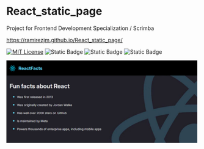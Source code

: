 # React_static_page
Project for Frontend Development Specialization / Scrimba

https://ramirezjm.github.io/React_static_page/

[![MIT License](https://img.shields.io/badge/License-MIT-green.svg)](https://choosealicense.com/licenses/mit/)
![Static Badge](https://img.shields.io/badge/HTML5-%23f06529)
![Static Badge](https://img.shields.io/badge/CSS3-%232965f1)
![Static Badge](https://img.shields.io/badge/React-%2361DBFB)

<div>
  <img src="./src/assets/screenshot.jpg" width=500>
</div>
